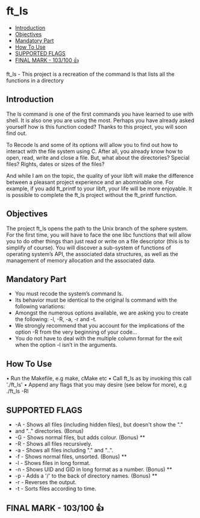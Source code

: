 # ft_ls<!-- omit in toc -->

- [Introduction](#introduction)
- [Objectives](#objectives)
- [Mandatory Part](#mandatory-part)
- [How To Use](#how-to-use)
- [SUPPORTED FLAGS](#supported-flags)
- [FINAL MARK - 103/100 👍](#final-mark---103100-)

ft_ls - This project is a recreation of the command ls that lists all the functions in a directory

## Introduction

The ls command is one of the first commands you have learned to use with shell. It is
also one you are using the most. Perhaps you have already asked yourself how is this
function coded? Thanks to this project, you will soon find out.

To Recode ls and some of its options will allow you to find out how to interact with
the file system using C. After all, you already know how to open, read, write and close a
file. But, what about the directories? Special files? Rights, dates or sizes of the files?

And while I am on the topic, the quality of your libft will make the difference
between a pleasant project experience and an abominable one. For example, if you add
ft_printf to your libft, your life will be more enjoyable. It is possible to complete the
ft_ls project without the ft_printf function.

## Objectives

The project ft_ls opens the path to the Unix branch of the sphere system. For the first
time, you will have to face the one libc functions that will allow you to do other things
than just read or write on a file descriptor (this is to simplify of course). You will discover
a sub-system of functions of operating system’s API, the associated data structures, as
well as the management of memory allocation and the associated data.

## Mandatory Part

- You must recode the system’s command ls.
- Its behavior must be identical to the original ls command with the following variations:
- Amongst the numerous options available, we are asking you to create the
following: -l, -R, -a, -r and -t.
- We strongly recommend that you account for the implications of the
option -R from the very beginning of your code...
- You do not have to deal with the multiple column format for the exit when
the option -l isn’t in the arguments.

## How To Use

• Run the Makefile, e.g make, cMake etc
• Call ft_ls as by invoking this call './ft_ls'
• Append any flags that you may desire (see below for more), e.g ./ft_ls -Rl

## SUPPORTED FLAGS

- -A - Shows all files (including hidden files), but doesn't show the "."
- and ".." directories. (Bonus)
- -G - Shows normal files, but adds colour. (Bonus) **
- -R - Shows all files recursively.
- -a - Shows all files including "." and "..".
- -f - Shows normal files, unsorted. (Bonus) **
- -l - Shows files in long format.
- -n - Shows UID and GID in long format as a number. (Bonus) **
- -p - Adds a '/' to the back of directory names. (Bonus) **
- -r - Reverses the output.
- -t - Sorts files according to time.

## FINAL MARK - 103/100 👍
